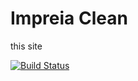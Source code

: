 Impreia Clean
=============================
this site

[![Build Status](https://imperiaclean.ru/git_response/response.png)](https://imperiaclean.ru/)
